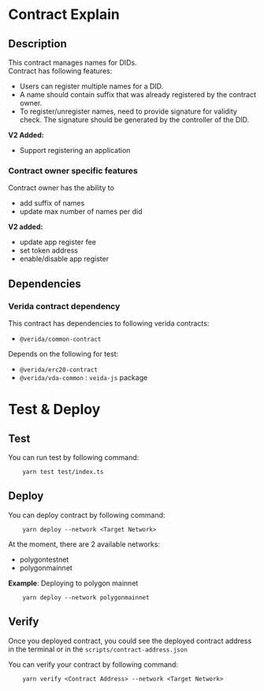# Contract Explain
## Description
This contract manages names for DIDs. <br>
Contract has following features:
- Users can register multiple names for a DID.
- A name should contain suffix that was already registered by the contract owner.
- To register/unregister names, need to provide signature for validity check. The signature should be generated by the controller of the DID.

**V2 Added:**
- Support registering an application

### Contract owner specific features
Contract owner has the ability to
- add suffix of names
- update max number of names per did

**V2 added:**
- update app register fee
- set token address
- enable/disable app register

## Dependencies
### Verida contract dependency
This contract has dependencies to following verida contracts:
- `@verida/common-contract`

Depends on the following for test:
- `@verida/erc20-contract`
- `@verida/vda-common` : `veida-js` package

# Test & Deploy
## Test
You can run test by following command:
```
    yarn test test/index.ts
``` 

## Deploy
You can deploy contract by following command:
```
    yarn deploy --network <Target Network>
```
At the moment, there are 2 available networks:
- polygontestnet
- polygonmainnet

__Example__: Deploying to polygon mainnet
```
    yarn deploy --network polygonmainnet
```

## Verify
Once you deployed contract, you could see the deployed contract address in the terminal or in the `scripts/contract-address.json`

You can verify your contract by following command:
```
    yarn verify <Contract Address> --network <Target Network>
```